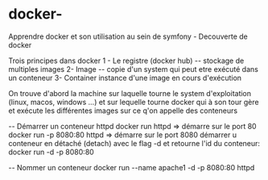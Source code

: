 # docker-
Apprendre docker et son utilisation au sein de symfony
    - Decouverte de docker 
    
Trois principes dans docker 
    1 - Le registre (docker hub) -- stockage de multiples images 
    2- Image -- copie d'un system qui peut etre exécuté dans un conteneur 
    3- Container instance d'une image en cours d'exécution 

On trouve d'abord la machine sur laquelle tourne le system d'exploitation (linux, macos, windows ...)
et sur lequelle tourne docker qui à son tour gère et exécute les différentes images 
sur ce q'on appelle des conteneurs 

-- Démarrer un conteneur httpd
    docker run httpd => démarre sur le port 80
    docker run -p 8080:80  httpd => démarre sur le port 8080
    démarrer u conteneur en détaché (detach) avec le flag -d et retourne l'id du conteneur: 
    docker run -d -p 8080:80 
     
-- Nommer un conteneur 
docker run --name apache1 -d -p 8080:80  httpd
